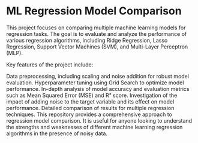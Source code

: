 # ML Regression Model Comparison
This project focuses on comparing multiple machine learning models for regression tasks. The goal is to evaluate and analyze the performance of various regression algorithms, including Ridge Regression, Lasso Regression, Support Vector Machines (SVM), and Multi-Layer Perceptron (MLP).

Key features of the project include:

Data preprocessing, including scaling and noise addition for robust model evaluation.
Hyperparameter tuning using Grid Search to optimize model performance.
In-depth analysis of model accuracy and evaluation metrics such as Mean Squared Error (MSE) and R² score.
Investigation of the impact of adding noise to the target variable and its effect on model performance.
Detailed comparison of results for multiple regression techniques.
This repository provides a comprehensive approach to regression model comparison. It is useful for anyone looking to understand the strengths and weaknesses of different machine learning regression algorithms in the presence of noisy data.
